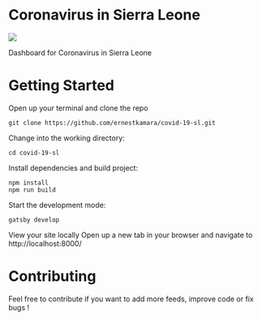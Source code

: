 
# Coronavirus in Sierra Leone
![](https://github.com/ernestkamara/covid-19-sl/workflows/.github/workflows/main.yml/badge.svg)

Dashboard for Coronavirus in Sierra Leone

# Getting Started
Open up your terminal and clone the repo 

```
git clone https://github.com/ernestkamara/covid-19-sl.git
```

Change into the working directory:

```
cd covid-19-sl
```

Install dependencies and build project:
```
npm install
npm run build
```

Start the development mode:
```
gatsby develop

```

View your site locally
Open up a new tab in your browser and navigate to http://localhost:8000/



# Contributing
Feel free to contribute if you want to add more feeds, improve code or fix bugs !

